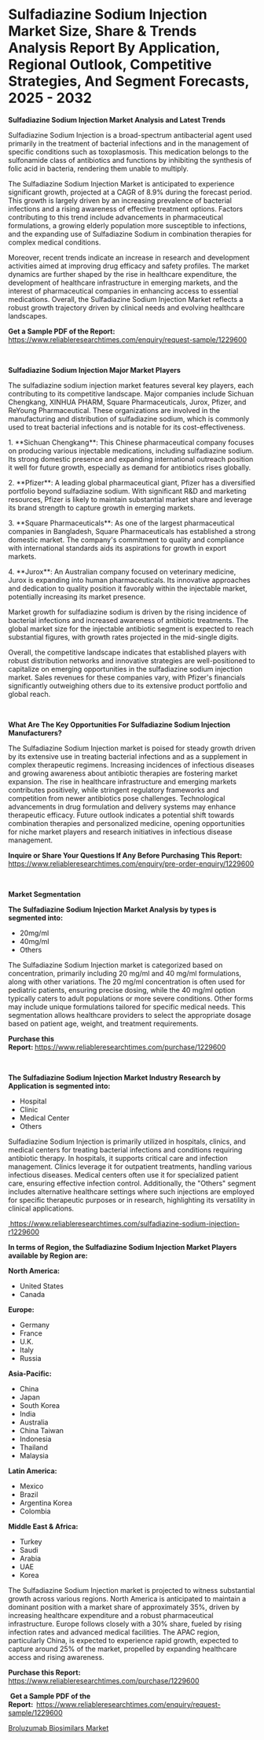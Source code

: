 <p><h1>Sulfadiazine Sodium Injection Market Size, Share & Trends Analysis Report By Application, Regional Outlook, Competitive Strategies, And Segment Forecasts, 2025 - 2032</h1></p><p><strong>Sulfadiazine Sodium Injection Market Analysis and Latest Trends</strong></p>
<p><p>Sulfadiazine Sodium Injection is a broad-spectrum antibacterial agent used primarily in the treatment of bacterial infections and in the management of specific conditions such as toxoplasmosis. This medication belongs to the sulfonamide class of antibiotics and functions by inhibiting the synthesis of folic acid in bacteria, rendering them unable to multiply.</p><p>The Sulfadiazine Sodium Injection Market is anticipated to experience significant growth, projected at a CAGR of 8.9% during the forecast period. This growth is largely driven by an increasing prevalence of bacterial infections and a rising awareness of effective treatment options. Factors contributing to this trend include advancements in pharmaceutical formulations, a growing elderly population more susceptible to infections, and the expanding use of Sulfadiazine Sodium in combination therapies for complex medical conditions.</p><p>Moreover, recent trends indicate an increase in research and development activities aimed at improving drug efficacy and safety profiles. The market dynamics are further shaped by the rise in healthcare expenditure, the development of healthcare infrastructure in emerging markets, and the interest of pharmaceutical companies in enhancing access to essential medications. Overall, the Sulfadiazine Sodium Injection Market reflects a robust growth trajectory driven by clinical needs and evolving healthcare landscapes.</p></p>
<p><strong>Get a Sample PDF of the Report:&nbsp;</strong> <a href="https://www.reliableresearchtimes.com/enquiry/request-sample/1229600?utm_campaign=2642&utm_medium=2&utm_source=Github&utm_content=ia&utm_term=09032025&utm_id=sulfadiazine-sodium-injection">https://www.reliableresearchtimes.com/enquiry/request-sample/1229600</a></p>
<p>&nbsp;</p>
<p><strong>Sulfadiazine Sodium Injection Major Market Players</strong></p>
<p><p>The sulfadiazine sodium injection market features several key players, each contributing to its competitive landscape. Major companies include Sichuan Chengkang, XINHUA PHARM, Square Pharmaceuticals, Jurox, Pfizer, and ReYoung Pharmaceutical. These organizations are involved in the manufacturing and distribution of sulfadiazine sodium, which is commonly used to treat bacterial infections and is notable for its cost-effectiveness.</p><p>1. **Sichuan Chengkang**: This Chinese pharmaceutical company focuses on producing various injectable medications, including sulfadiazine sodium. Its strong domestic presence and expanding international outreach position it well for future growth, especially as demand for antibiotics rises globally.</p><p>2. **Pfizer**: A leading global pharmaceutical giant, Pfizer has a diversified portfolio beyond sulfadiazine sodium. With significant R&D and marketing resources, Pfizer is likely to maintain substantial market share and leverage its brand strength to capture growth in emerging markets.</p><p>3. **Square Pharmaceuticals**: As one of the largest pharmaceutical companies in Bangladesh, Square Pharmaceuticals has established a strong domestic market. The company's commitment to quality and compliance with international standards aids its aspirations for growth in export markets.</p><p>4. **Jurox**: An Australian company focused on veterinary medicine, Jurox is expanding into human pharmaceuticals. Its innovative approaches and dedication to quality position it favorably within the injectable market, potentially increasing its market presence.</p><p>Market growth for sulfadiazine sodium is driven by the rising incidence of bacterial infections and increased awareness of antibiotic treatments. The global market size for the injectable antibiotic segment is expected to reach substantial figures, with growth rates projected in the mid-single digits.</p><p>Overall, the competitive landscape indicates that established players with robust distribution networks and innovative strategies are well-positioned to capitalize on emerging opportunities in the sulfadiazine sodium injection market. Sales revenues for these companies vary, with Pfizer's financials significantly outweighing others due to its extensive product portfolio and global reach.</p></p>
<p>&nbsp;</p>
<p><strong>What Are The Key Opportunities For Sulfadiazine Sodium Injection Manufacturers?</strong></p>
<p><p>The Sulfadiazine Sodium Injection market is poised for steady growth driven by its extensive use in treating bacterial infections and as a supplement in complex therapeutic regimens. Increasing incidences of infectious diseases and growing awareness about antibiotic therapies are fostering market expansion. The rise in healthcare infrastructure and emerging markets contributes positively, while stringent regulatory frameworks and competition from newer antibiotics pose challenges. Technological advancements in drug formulation and delivery systems may enhance therapeutic efficacy. Future outlook indicates a potential shift towards combination therapies and personalized medicine, opening opportunities for niche market players and research initiatives in infectious disease management.</p></p>
<p><strong>Inquire or Share Your Questions If Any Before Purchasing This Report:</strong> <a href="https://www.reliableresearchtimes.com/enquiry/pre-order-enquiry/1229600?utm_campaign=2642&utm_medium=2&utm_source=Github&utm_content=ia&utm_term=09032025&utm_id=sulfadiazine-sodium-injection">https://www.reliableresearchtimes.com/enquiry/pre-order-enquiry/1229600</a></p>
<p>&nbsp;</p>
<p><strong>Market Segmentation</strong></p>
<p><strong>The Sulfadiazine Sodium Injection Market Analysis by types is segmented into:</strong></p>
<p><ul><li>20mg/ml</li><li>40mg/ml</li><li>Others</li></ul></p>
<p><p>The Sulfadiazine Sodium Injection market is categorized based on concentration, primarily including 20 mg/ml and 40 mg/ml formulations, along with other variations. The 20 mg/ml concentration is often used for pediatric patients, ensuring precise dosing, while the 40 mg/ml option typically caters to adult populations or more severe conditions. Other forms may include unique formulations tailored for specific medical needs. This segmentation allows healthcare providers to select the appropriate dosage based on patient age, weight, and treatment requirements.</p></p>
<p><strong>Purchase this Report:&nbsp;</strong><a href="https://www.reliableresearchtimes.com/purchase/1229600?utm_campaign=2642&utm_medium=2&utm_source=Github&utm_content=ia&utm_term=09032025&utm_id=sulfadiazine-sodium-injection">https://www.reliableresearchtimes.com/purchase/1229600</a></p>
<p>&nbsp;</p>
<p><strong>The Sulfadiazine Sodium Injection Market Industry Research by Application is segmented into:</strong></p>
<p><ul><li>Hospital</li><li>Clinic</li><li>Medical Center</li><li>Others</li></ul></p>
<p><p>Sulfadiazine Sodium Injection is primarily utilized in hospitals, clinics, and medical centers for treating bacterial infections and conditions requiring antibiotic therapy. In hospitals, it supports critical care and infection management. Clinics leverage it for outpatient treatments, handling various infectious diseases. Medical centers often use it for specialized patient care, ensuring effective infection control. Additionally, the "Others" segment includes alternative healthcare settings where such injections are employed for specific therapeutic purposes or in research, highlighting its versatility in clinical applications.</p></p>
<p><a href="https://www.reliableresearchtimes.com/sulfadiazine-sodium-injection-r1229600?utm_campaign=2642&utm_medium=2&utm_source=Github&utm_content=ia&utm_term=09032025&utm_id=sulfadiazine-sodium-injection">&nbsp;https://www.reliableresearchtimes.com/sulfadiazine-sodium-injection-r1229600</a></p>
<p><strong>In terms of Region, the Sulfadiazine Sodium Injection Market Players available by Region are:</strong></p>
<p>
    <p> <strong> North America: </strong>
        <ul>
            <li>United States</li>
            <li>Canada</li>
        </ul>
        </p> 
    <p> <strong> Europe: </strong>
        <ul>
            <li>Germany</li>
            <li>France</li>
            <li>U.K.</li>
            <li>Italy</li>
            <li>Russia</li>
        </ul>
        </p> 
    <p> <strong> Asia-Pacific: </strong>
        <ul>
            <li>China</li>
            <li>Japan</li>
            <li>South Korea</li>
            <li>India</li>
            <li>Australia</li>
            <li>China Taiwan</li>
            <li>Indonesia</li>
            <li>Thailand</li>
            <li>Malaysia</li>
        </ul>
        </p> 
    <p> <strong> Latin America: </strong>
        <ul>
            <li>Mexico</li>
            <li>Brazil</li>
            <li>Argentina Korea</li>
            <li>Colombia</li>
        </ul>
        </p> 
    <p> <strong> Middle East & Africa: </strong>
        <ul>
            <li>Turkey</li>
            <li>Saudi</li>
            <li>Arabia</li>
            <li>UAE</li>
            <li>Korea</li>
        </ul>
    </p>
    </p>
<p><p>The Sulfadiazine Sodium Injection market is projected to witness substantial growth across various regions. North America is anticipated to maintain a dominant position with a market share of approximately 35%, driven by increasing healthcare expenditure and a robust pharmaceutical infrastructure. Europe follows closely with a 30% share, fueled by rising infection rates and advanced medical facilities. The APAC region, particularly China, is expected to experience rapid growth, expected to capture around 25% of the market, propelled by expanding healthcare access and rising awareness.</p></p>
<p><strong>Purchase this Report: </strong><a href="https://www.reliableresearchtimes.com/purchase/1229600?utm_campaign=2642&utm_medium=2&utm_source=Github&utm_content=ia&utm_term=09032025&utm_id=sulfadiazine-sodium-injection">https://www.reliableresearchtimes.com/purchase/1229600</a></p>
<p>&nbsp;<strong>Get a Sample PDF of the Report:&nbsp;&nbsp;</strong><a href="https://www.reliableresearchtimes.com/enquiry/request-sample/1229600?utm_campaign=2642&utm_medium=2&utm_source=Github&utm_content=ia&utm_term=09032025&utm_id=sulfadiazine-sodium-injection">https://www.reliableresearchtimes.com/enquiry/request-sample/1229600</a></p>
<p><strong></strong></p>
<p><p><a href="https://github.com/warshatulang0/Market-Research-Report-List-1/blob/main/broluzumab-biosimilars-market.md?utm_campaign=2642&utm_medium=2&utm_source=Github&utm_content=ia&utm_term=09032025&utm_id=sulfadiazine-sodium-injection">Broluzumab Biosimilars Market</a></p></p>